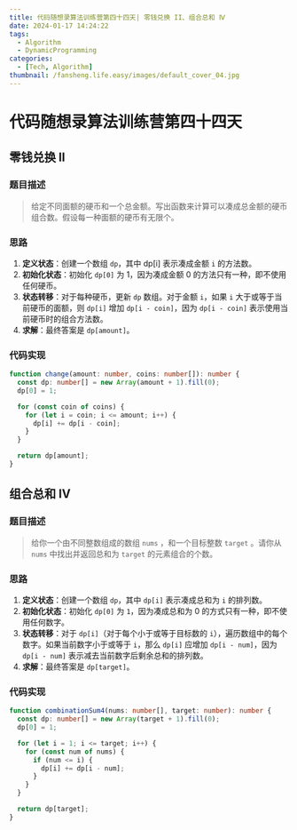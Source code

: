 ```yaml
---
title: 代码随想录算法训练营第四十四天| 零钱兑换 II、组合总和 Ⅳ
date: 2024-01-17 14:24:22
tags:
  - Algorithm
  - DynamicProgramming
categories:
  - [Tech, Algorithm]
thumbnail: /fansheng.life.easy/images/default_cover_04.jpg
---
```


# 代码随想录算法训练营第四十四天

## 零钱兑换 II

### 题目描述

> 给定不同面额的硬币和一个总金额。写出函数来计算可以凑成总金额的硬币组合数。假设每一种面额的硬币有无限个。

### 思路

1. **定义状态**：创建一个数组 `dp`，其中 dp[i] 表示凑成金额 `i` 的方法数。
2. **初始化状态**：初始化 `dp[0]` 为 1，因为凑成金额 0 的方法只有一种，即不使用任何硬币。
3. **状态转移**：对于每种硬币，更新 `dp` 数组。对于金额 `i`，如果 `i` 大于或等于当前硬币的面额，则 `dp[i]` 增加 `dp[i - coin]`，因为 `dp[i - coin]` 表示使用当前硬币时的组合方法数。
4. **求解**：最终答案是 `dp[amount]`。

### 代码实现

```typescript
function change(amount: number, coins: number[]): number {
  const dp: number[] = new Array(amount + 1).fill(0);
  dp[0] = 1;

  for (const coin of coins) {
    for (let i = coin; i <= amount; i++) {
      dp[i] += dp[i - coin];
    }
  }

  return dp[amount];
}
```

## 组合总和 Ⅳ

### 题目描述

> 给你一个由不同整数组成的数组 `nums` ，和一个目标整数 `target` 。请你从 `nums` 中找出并返回总和为 `target` 的元素组合的个数。

### 思路

1. **定义状态**：创建一个数组 `dp`，其中 `dp[i]` 表示凑成总和为 `i` 的排列数。
2. **初始化状态**：初始化 `dp[0]` 为 `1`，因为凑成总和为 0 的方式只有一种，即不使用任何数字。
3. **状态转移**：对于 `dp[i]`（对于每个小于或等于目标数的 `i`），遍历数组中的每个数字。如果当前数字小于或等于 `i`，那么 `dp[i]` 应增加 `dp[i - num]`，因为 `dp[i - num]` 
   表示减去当前数字后剩余总和的排列数。
4. **求解**：最终答案是 `dp[target]`。

### 代码实现

```typescript
function combinationSum4(nums: number[], target: number): number {
  const dp: number[] = new Array(target + 1).fill(0);
  dp[0] = 1;

  for (let i = 1; i <= target; i++) {
    for (const num of nums) {
      if (num <= i) {
        dp[i] += dp[i - num];
      }
    }
  }

  return dp[target];
}
```
